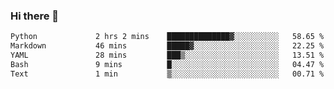 ### Hi there 👋

<!--START_SECTION:waka-->

```txt
Python             2 hrs 2 mins    ██████████████▓░░░░░░░░░░   58.65 %
Markdown           46 mins         █████▓░░░░░░░░░░░░░░░░░░░   22.25 %
YAML               28 mins         ███▒░░░░░░░░░░░░░░░░░░░░░   13.51 %
Bash               9 mins          █░░░░░░░░░░░░░░░░░░░░░░░░   04.47 %
Text               1 min           ▒░░░░░░░░░░░░░░░░░░░░░░░░   00.71 %
```

<!--END_SECTION:waka-->

<!--
**Jonas-VanHaeken/Jonas-VanHaeken** is a ✨ _special_ ✨ repository because its `README.md` (this file) appears on your GitHub profile.

Here are some ideas to get you started:

- 🔭 I’m currently working on ...
- 🌱 I’m currently learning ...
- 👯 I’m looking to collaborate on ...
- 🤔 I’m looking for help with ...
- 💬 Ask me about ...
- 📫 How to reach me: ...
- 😄 Pronouns: ...
- ⚡ Fun fact: ...
-->
